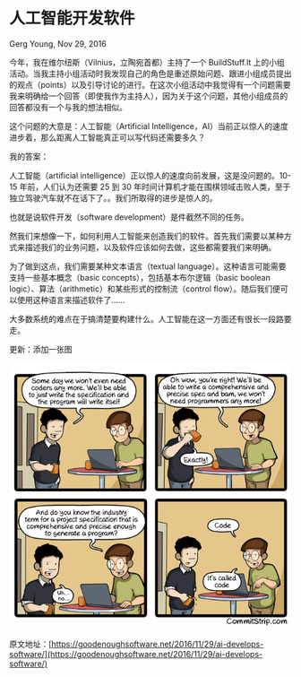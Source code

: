 # 人工智能开发软件

Gerg Young, Nov 29, 2016

今年，我在维尔纽斯（Vilnius，立陶宛首都）主持了一个 BuildStuff.lt 上的小组活动。当我主持小组活动时我发现自己的角色是重述原始问题、跟进小组成员提出的观点（points）以及引导讨论的进行。在这次小组活动中我觉得有一个问题需要我来明确给一个回答（即使我作为主持人），因为关于这个问题，其他小组成员的回答都没有一个与我的想法相似。

这个问题的大意是：人工智能（Artificial Intelligence，AI）当前正以惊人的速度进步着，那么距离人工智能真正可以写代码还需要多久？

我的答案：

人工智能（artificial intelligence）正以惊人的速度向前发展，这是没问题的。10-15 年前，人们认为还需要 25 到 30 年时间计算机才能在围棋领域击败人类，至于独立驾驶汽车就不在话下了。。我们所取得的进步是惊人的。

也就是说软件开发（software development）是件截然不同的任务。

然我们来想像一下，如何利用人工智能来创造我们的软件。首先我们需要以某种方式来描述我们的业务问题，以及软件应该如何去做，这些都需要我们来明确。

为了做到这点，我们需要某种文本语言（textual language）。这种语言可能需要支持一些基本概念（basic concepts），包括基本布尔逻辑（basic boolean logic）、算法（arithmetic）和某些形式的控制流（control flow）。随后我们便可以使用这种语言来描述软件了……

大多数系统的难点在于搞清楚要构建什么。人工智能在这一方面还有很长一段路要走。

更新：添加一张图

![Artificial Intelligence](../../assert/images/20161129/commitstrip.jpg)

原文地址：[https://goodenoughsoftware.net/2016/11/29/ai-develops-software/](https://goodenoughsoftware.net/2016/11/29/ai-develops-software/)